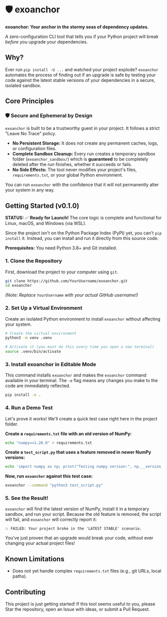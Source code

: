 # 🛡️ exoanchor

**exoanchor: Your anchor in the stormy seas of dependency updates.**

A zero-configuration CLI tool that tells you if your Python project will break *before* you upgrade your dependencies.

## Why?

Ever run `pip install -U ...` and watched your project explode? `exoanchor` automates the process of finding out if an upgrade is safe by testing your code against the latest stable versions of your dependencies in a secure, isolated sandbox.

## Core Principles

### 🛡️ Secure and Ephemeral by Design

`exoanchor` is built to be a trustworthy guest in your project. It follows a strict "Leave No Trace" policy.

*   **No Persistent Storage:** It does not create any permanent caches, logs, or configuration files.
*   **Complete Sandbox Cleanup:** Every run creates a temporary sandbox folder (`exoanchor_sandbox/`) which is **guaranteed** to be completely deleted after the run finishes, whether it succeeds or fails.
*   **No Side Effects:** The tool never modifies your project's files, `requirements.txt`, or your global Python environment.

You can run `exoanchor` with the confidence that it will not permanently alter your system in any way.

## Getting Started (v0.1.0)

**STATUS:** ✅ **Ready for Launch!** The core logic is complete and functional for Linux, macOS, and Windows (via WSL).

Since the project isn't on the Python Package Index (PyPI) yet, you can't `pip install` it. Instead, you can install and run it directly from this source code.

**Prerequisites:** You need Python 3.8+ and Git installed.

### 1. Clone the Repository

First, download the project to your computer using `git`.

```bash
git clone https://github.com/YourUsername/exoanchor.git
cd exoanchor
```
*(Note: Replace `YourUsername` with your actual GitHub username!)*

### 2. Set Up a Virtual Environment

Create an isolated Python environment to install `exoanchor` without affecting your system.

```bash
# Create the virtual environment
python3 -m venv .venv

# Activate it (you must do this every time you open a new terminal)
source .venv/bin/activate
```

### 3. Install exoanchor in Editable Mode

This command installs `exoanchor` and makes the `exoanchor` command available in your terminal. The `-e` flag means any changes you make to the code are immediately reflected.

```bash
pip install -e .
```

### 4. Run a Demo Test

Let's prove it works! We'll create a quick test case right here in the project folder.

**Create a `requirements.txt` file with an old version of NumPy:**
```bash
echo "numpy==1.20.0" > requirements.txt
```

**Create a `test_script.py` that uses a feature removed in newer NumPy versions:**
```bash
echo 'import numpy as np; print("Testing numpy version:", np.__version__); assert np.bool(True) == True' > test_script.py
```

**Now, run `exoanchor` against this test case:**
```bash
exoanchor --command "python3 test_script.py"
```

### 5. See the Result!

`exoanchor` will find the latest version of NumPy, install it in a temporary sandbox, and run your script. Because the old feature is removed, the script will fail, and `exoanchor` will correctly report it:

```
💥 FAILED: Your project broke in the 'LATEST STABLE' scenario.
```

You've just proven that an upgrade would break your code, without ever changing your actual project files!

## Known Limitations

*   Does not yet handle complex `requirements.txt` files (e.g., git URLs, local paths).

## Contributing

This project is just getting started! If this tool seems useful to you, please Star the repository, open an Issue with ideas, or submit a Pull Request.
